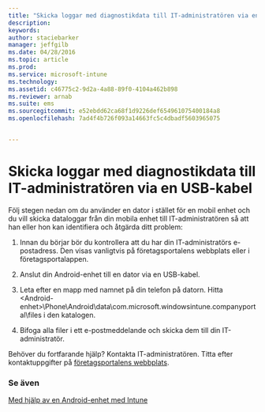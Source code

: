 ```yaml
---
title: "Skicka loggar med diagnostikdata till IT-administratören via en USB-kabel | Microsoft Intune"
description: 
keywords: 
author: staciebarker
manager: jeffgilb
ms.date: 04/28/2016
ms.topic: article
ms.prod: 
ms.service: microsoft-intune
ms.technology: 
ms.assetid: c46775c2-9d2a-4a88-89f0-4104a462b898
ms.reviewer: arnab
ms.suite: ems
ms.sourcegitcommit: e52ebdd62ca68f1d9226def654961075400184a8
ms.openlocfilehash: 7ad4f4b726f093a14663fc5c4dbadf5603965075


---
```



# Skicka loggar med diagnostikdata till IT-administratören via en USB-kabel

Följ stegen nedan om du använder en dator i stället för en mobil enhet och du vill skicka dataloggar från din mobila enhet till IT-administratören så att han eller hon kan identifiera och åtgärda ditt problem:

1.  Innan du börjar bör du kontrollera att du har din IT-administratörs e-postadress. Den visas vanligtvis på företagsportalens webbplats eller i företagsportalappen.

2.  Anslut din Android-enhet till en dator via en USB-kabel.

3.  Leta efter en mapp med namnet på din telefon på datorn. Hitta &lt;Android-enhet&gt;\Phone\Android\data\com.microsoft.windowsintune.companyportal\files i den katalogen\.

4.  Bifoga alla filer i ett e-postmeddelande och skicka dem till din IT-administratör.

Behöver du fortfarande hjälp? Kontakta IT-administratören. Titta efter kontaktuppgifter på [företagsportalens webbplats](http://portal.manage.microsoft.com).

### Se även
[Med hjälp av en Android-enhet med Intune](using-your-android-device-with-intune.md)


<!--HONumber=Jun16_HO4-->



